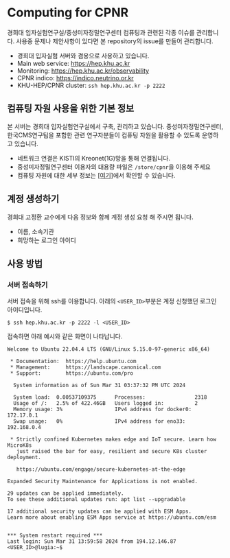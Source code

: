 # Computing for CPNR
경희대 입자실험연구실/중성미자정밀연구센터 컴퓨팅과 관련된 각종 이슈를 관리합니다.
사용중 문제나 제안사항이 있다면 본 repository의 issue를 만들어 관리합니다.

- 경희대 입자실험 서버와 겸용으로 사용하고 있습니다.
- Main web service: https://hep.khu.ac.kr
- Monitoring: https://hep.khu.ac.kr/observability
- CPNR indico: https://indico.neutrino.or.kr
- KHU-HEP/CPNR cluster: `ssh hep.khu.ac.kr -p 2222`

## 컴퓨팅 자원 사용을 위한 기본 정보
본 서버는 경희대 입자실험연구실에서 구축, 관리하고 있습니다. 중성미자정밀연구센터, 한국CMS연구팀을 포함한
관련 연구자분들이 컴퓨팅 자원을 활용할 수 있도록 운영하고 있습니다.

- 네트워크 연결은 KISTI의 Kreonet(1G)망을 통해 연결됩니다.
- 중성미자정밀연구센터 이용자의 대용량 파일은 `/store/cpnr`을 이용해 주세요
- 컴퓨팅 자원에 대한 세부 정보는 [[여기]](https://github.com/cpnr/computing/blob/main/Resources.md)에서 확인할 수 있습니다.

## 계정 생성하기
경희대 고정환 교수에게 다음 정보와 함께 계정 생성 요청 해 주시면 됩니다.
- 이름, 소속기관
- 희망하는 로그인 아이디

## 사용 방법
### 서버 접속하기
서버 접속을 위해 ssh를 이용합니다. 아래의 `<USER_ID>`부분은 계정 신청했던 로그인 아이디입니다.
```
$ ssh hep.khu.ac.kr -p 2222 -l <USER_ID>
```

접속하면 아래 예시와 같은 화면이 나타납니다.
```
Welcome to Ubuntu 22.04.4 LTS (GNU/Linux 5.15.0-97-generic x86_64)

 * Documentation:  https://help.ubuntu.com
 * Management:     https://landscape.canonical.com
 * Support:        https://ubuntu.com/pro

  System information as of Sun Mar 31 03:37:32 PM UTC 2024

  System load:  0.00537109375      Processes:                2318
  Usage of /:   2.5% of 422.46GB   Users logged in:          2
  Memory usage: 3%                 IPv4 address for docker0: 172.17.0.1
  Swap usage:   0%                 IPv4 address for eno33:   192.168.0.4

 * Strictly confined Kubernetes makes edge and IoT secure. Learn how MicroK8s
   just raised the bar for easy, resilient and secure K8s cluster deployment.

   https://ubuntu.com/engage/secure-kubernetes-at-the-edge

Expanded Security Maintenance for Applications is not enabled.

29 updates can be applied immediately.
To see these additional updates run: apt list --upgradable

17 additional security updates can be applied with ESM Apps.
Learn more about enabling ESM Apps service at https://ubuntu.com/esm


*** System restart required ***
Last login: Sun Mar 31 13:59:58 2024 from 194.12.146.87
<USER_ID>@lugia:~$ 
```


